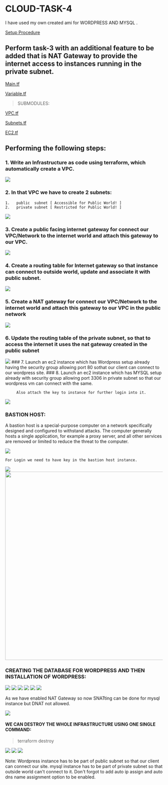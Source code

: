 # CLOUD-TASK-4


I have used my own created ami for WORDPRESS AND MYSQL .

[Setup  Procedure](https://github.com/raghav1674/INSTALL-CONFIGURE-WP-MYSQL-SERVER/blob/master/README.md)

## Perform task-3 with an additional feature to be added that is NAT Gateway to provide the internet access to instances running in the private subnet.

[Main.tf](https://github.com/raghav1674/CLOUD-TASK-4/blob/master/main.tf)

[Variable.tf](https://github.com/raghav1674/CLOUD-TASK-4/blob/master/variable.tf)


>SUBMODULES:


 [VPC.tf](https://github.com/raghav1674/CLOUD-TASK-4/blob/master/aws/vpc.tf)

 [Subnets.tf](https://github.com/raghav1674/CLOUD-TASK-4/blob/master/aws/subnets.tf)

 [EC2.tf](https://github.com/raghav1674/CLOUD-TASK-4/blob/master/aws/ec2.tf)

## Performing the following steps:

### 1.  Write an Infrastructure as code using terraform, which automatically create a VPC.


<img src="https://github.com/raghav1674/CLOUD-TASK-4/blob/master/snaps/vpc_aws.PNG">




### 2.  In that VPC we have to create 2 subnets:



    1.   public  subnet [ Accessible for Public World! ] 
    2.   private subnet [ Restricted for Public World! ]
    
  <img src="https://github.com/raghav1674/CLOUD-TASK-4/blob/master/snaps/subnet_aws.PNG">
    
    
### 3. Create a public facing internet gateway for connect our VPC/Network to the internet world and attach this gateway to our VPC.

<img src="https://github.com/raghav1674/CLOUD-TASK-4/blob/master/snaps/igw_aws.PNG">

### 4. Create  a routing table for Internet gateway so that instance can connect to outside world, update and associate it with public subnet.

<img src="https://github.com/raghav1674/CLOUD-TASK-4/blob/master/snaps/route_table_aws.PNG">

### 5.  Create a NAT gateway for connect our VPC/Network to the internet world  and attach this gateway to our VPC in the public network
<img src="https://github.com/raghav1674/CLOUD-TASK-4/blob/master/snaps/nat_gateway.PNG">

### 6.  Update the routing table of the private subnet, so that to access the internet it uses the nat gateway created in the public subnet

<img src="https://github.com/raghav1674/CLOUD-TASK-4/blob/master/snaps/task_4_routes.PNG">
### 7.  Launch an ec2 instance which has Wordpress setup already having the security group allowing  port 80 sothat our client can connect to our wordpress site. 
### 8.  Launch an ec2 instance which has MYSQL setup already with security group allowing  port 3306 in private subnet so that our wordpress vm can connect with the same.
         
         Also attach the key to instance for further login into it.
    
  <img src="https://github.com/raghav1674/CLOUD-TASK-4/blob/master/snaps/security_groups.PNG">
         
### BASTION HOST:

A bastion host is a special-purpose computer on a network specifically designed and configured to withstand attacks. The computer generally hosts a single application, for example a proxy server, and all other services are removed or limited to reduce the threat to the computer.

<img src="https://github.com/raghav1674/CLOUD-TASK-4/blob/master/snaps/bositon_login.PNG">
        
        
    For Login we need to have key in the bastion host instance.
        
 <img src="https://github.com/raghav1674/CLOUD-TASK-4/blob/master/snaps/bositon_transfered_key.PNG">
 
 
 <img src="https://github.com/raghav1674/CLOUD-TASK-4/blob/master/snaps/bositon_success.PNG"    height="600">

        
### CREATING THE DATABASE FOR WORDPRESS AND THEN INSTALLATION OF WORDPRESS:

<img src="https://github.com/raghav1674/CLOUD-TASK-4/blob/master/snaps/database-created_user_forwp.PNG" >

<img src="https://github.com/raghav1674/CLOUD-TASK-4/blob/master/snaps/ALL_wp_sql_conn.PNG" >


<img src="https://github.com/raghav1674/CLOUD-TASK-4/blob/master/snaps/wordpress_connect.PNG" >

<img src="https://github.com/raghav1674/CLOUD-TASK-4/blob/master/snaps/wp_setup_done.PNG" >

<img src="https://github.com/raghav1674/CLOUD-TASK-4/blob/master/snaps/wordpress_set.PNG" >




<img src="https://github.com/raghav1674/CLOUD-TASK-4/blob/master/snaps/13_wp-sql.PNG.PNG" >

As we have enabled NAT Gateway so now SNATting can be done for mysql instance but DNAT not allowed.

<img src="https://github.com/raghav1674/CLOUD-TASK-4/blob/master/snaps/mysql_can_ping_to_google.PNG" >

#### WE CAN DESTROY THE WHOLE INFRASTRUCTURE USING ONE SINGLE COMMAND:

>terraform destroy

<img src="https://github.com/raghav1674/CLOUD-TASK-4/blob/master/snaps/type_yes_for_destory.PNG" >


<img src="https://github.com/raghav1674/CLOUD-TASK-4/blob/master/snaps/all_destroyed.PNG" >


<img src="https://github.com/raghav1674/CLOUD-TASK-4/blob/master/snaps/all_task_4_ec2_done_3.PNG" >


Note: Wordpress instance has to be part of public subnet so that our client can connect our site. 
mysql instance has to be part of private  subnet so that outside world can't connect to it.
Don't forgot to add auto ip assign and auto dns name assignment option to be enabled.


